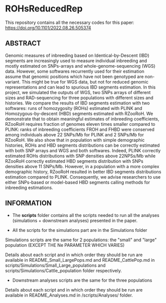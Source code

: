 # ROHsReducedRep

This repository contains all the necessary codes for this paper: https://doi.org/10.1101/2022.08.26.505374

## ABSTRACT

Genomic measures of inbreeding based on Identical-by-Descent (IBD) segments are increasingly used to measure individual inbreeding and mostly estimated on SNPs-arrays and whole-genome-sequencing (WGS) data. However, some softwares recurrently used for their estimation assume that genomic positions which have not been genotyped are non-variant. This might be true for WGS data, but not for reduced genomic representations and can lead to spurious IBD segments estimation. In this project, we simulated the outputs of WGS, two SNPs arrays of different sizes and RAD-sequencing for three populations with different sizes and histories. We compare the results of IBD segments estimation with two softwares: runs of homozygosity (ROHs) estimated with PLINK and Homozygous-by-descent (HBD) segments estimated with RZooRoH. We demonstrate that to obtain meaningful estimates of inbreeding coefficients, RZooRoH requires fraction of genomes eleven times smaller compared to PLINK: ranks of inbreeding coefficients FROH and FHBD were conserved among individuals above 22 SNPs/Mb for PLINK and 2 SNPs/Mb for RZooRoH. We also show that in population with simple demographic histories, ROHs and HBD segments distributions can be correctly estimated with both SNP arrays and WGS and both softwares. Indeed, PLINK correctly estimated ROHs distributions with SNP densities above 22NPSs/Mb while RZooRoH correctly estimated HBD segments distribution with SNPs densities above 11 SNPs/Mb. However, in a population with a more complex demographic history, RZooRoH resulted in better IBD segments distributions estimation compared to PLINK. Consequently, we advise researchers to use either SNPs-based or model-based HBD segments calling methods for inbreeding estimations.

## INFORMATION

- The **scripts** folder contains all the scripts needed to run all the analyses (simulations + downstream analyses) presented in the paper.

- All the scripts for the simulations part are in the Simulations folder

Simulations scripts are the same for 2 populations: the "small" and "large" population (EXCEPT THE Ne PARAMETER WHICH VARIES)

Details about each script and in which order they should be run are available in README_Small_LargePops.md and README_CattlePop.md in scripts/Simulations/Small_Large_populations and scripts/Simulations/Cattle_population folder respectively.

- Downstream analyses scripts are the same for the three populations

Details about each script and in which order they should be run are available in README_Analyses.md in /scripts/Analyses/ folder.
